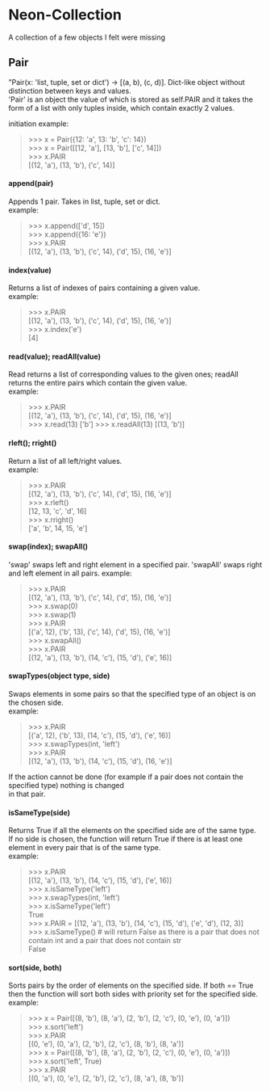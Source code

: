 # Neon-Collection
A collection of a few objects I felt were missing

## Pair
"Pair(x: 'list, tuple, set or dict') -> [(a, b), (c, d)].
Dict-like object without distinction between keys and values.  
'Pair' is an object the value of which is stored as self.PAIR and it takes the form of a list with
only tuples inside, which contain exactly 2 values.

initiation example:
> \>\>\> x = Pair({12: 'a', 13: 'b', 'c': 14})  
\>\>\> x = Pair([[12, 'a'], [13, 'b'], ['c', 14]])  
\>\>\> x.PAIR  
[(12, 'a'), (13, 'b'), ('c', 14)]  

#### append(pair)  
Appends 1 pair. Takes in list, tuple, set or dict.  
example:  
> \>\>\> x.append(['d', 15])  
\>\>\> x.append({16: 'e'})  
\>\>\> x.PAIR  
[(12, 'a'), (13, 'b'), ('c', 14), ('d', 15), (16, 'e')]  

#### index(value)
Returns a list of indexes of pairs containing a given value.  
example:  
> \>\>\> x.PAIR  
[(12, 'a'), (13, 'b'), ('c', 14), ('d', 15), (16, 'e')]  
\>\>\> x.index('e')  
[4]  

#### read(value); readAll(value)  
Read returns a list of corresponding values to the given ones; readAll returns the entire pairs which
contain the given value.  
example:  
> \>\>\> x.PAIR  
[(12, 'a'), (13, 'b'), ('c', 14), ('d', 15), (16, 'e')]  
\>\>\> x.read(13)
['b']
\>\>\> x.readAll(13)
[(13, 'b')]

#### rleft(); rright()
Return a list of all left/right values.  
example:  
> \>\>\> x.PAIR  
[(12, 'a'), (13, 'b'), ('c', 14), ('d', 15), (16, 'e')]  
\>\>\> x.rleft()  
[12, 13, 'c', 'd', 16]  
\>\>\> x.rright()  
['a', 'b', 14, 15, 'e']  

#### swap(index); swapAll()
'swap' swaps left and right element in a specified pair. 
'swapAll' swaps right and left element in all pairs.
example:  
> \>\>\> x.PAIR  
[(12, 'a'), (13, 'b'), ('c', 14), ('d', 15), (16, 'e')]  
\>\>\> x.swap(0)  
\>\>\> x.swap(1)  
\>\>\> x.PAIR  
[('a', 12), ('b', 13), ('c', 14), ('d', 15), (16, 'e')]  
\>\>\> x.swapAll()  
\>\>\> x.PAIR  
[(12, 'a'), (13, 'b'), (14, 'c'), (15, 'd'), ('e', 16)]  

#### swapTypes(object type, side)
Swaps elements in some pairs so that the specified type of an object is on the chosen side.  
example:  
> \>\>\> x.PAIR  
[('a', 12), ('b', 13), (14, 'c'), (15, 'd'), ('e', 16)]  
\>\>\> x.swapTypes(int, 'left')  
\>\>\> x.PAIR  
[(12, 'a'), (13, 'b'), (14, 'c'), (15, 'd'), (16, 'e')]  

If the action cannot be done (for example if a pair does not contain the specified type) nothing is changed  
in that pair.

#### isSameType(side)
Returns True if all the elements on the specified side are of the same type.  
If no side is chosen, the function will return True if there is at least one element in every pair that is of the
same type.  
example:  
> \>\>\> x.PAIR  
[(12, 'a'), (13, 'b'), (14, 'c'), (15, 'd'), ('e', 16)]  
\>\>\> x.isSameType('left')  
\>\>\> x.swapTypes(int, 'left')  
\>\>\> x.isSameType('left')  
True  
\>\>\> x.PAIR = [(12, 'a'), (13, 'b'), (14, 'c'), (15, 'd'), ('e', 'd'), (12, 3)]  
\>\>\> x.isSameType() # will return False as there is a pair that does not contain int and a pair that does not
contain str  
False  

#### sort(side, both)
Sorts pairs by the order of elements on the specified side. If both == True then the function will sort both sides
with priority set for the specified side.  
example:  
> \>\>\> x = Pair([(8, 'b'), (8, 'a'), (2, 'b'), (2, 'c'), (0, 'e'), (0, 'a')])  
\>\>\> x.sort('left')  
\>\>\> x.PAIR  
[(0, 'e'), (0, 'a'), (2, 'b'), (2, 'c'), (8, 'b'), (8, 'a')]  
\>\>\> x = Pair([(8, 'b'), (8, 'a'), (2, 'b'), (2, 'c'), (0, 'e'), (0, 'a')])  
\>\>\> x.sort('left', True)  
\>\>\> x.PAIR  
[(0, 'a'), (0, 'e'), (2, 'b'), (2, 'c'), (8, 'a'), (8, 'b')]  
